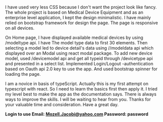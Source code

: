 I have used very less CSS because I don't want the project look like fancy. The whole project is based on Medical Device Equipment and as an enterprise level application, I kept the design minimalistic. I have mainly relied on bootstrap framework for design the page. The page is responsive on all devices.

On Home page, I have displayed available medical devices by using /modeltype api. I have The model type data to first 30 elements. Then selecting a model led to device detail's data using //modeldata api which displayed over an Modal using react modal package. To add new device model, used /devicemodel api and get all typeid through /devicetype api and presented in a select list. Implemented Login/Logout -authentication based on Oauth api 2.0 key to use the app. And used bootstrap spinner for loading the page.

I am a novice in basis of typeScript. Actually this is my first attempt on typescript with react. So I need to learn the basics first then apply it. I tried my level best to make the app as the documentation says. There is always ways to improve the skills. I will be waiting to hear from you. Thanks for your valuable time and consideration. Have a great day.

**Login to use
Email: Mozell.Jacobi@yahoo.com
Password: password**
